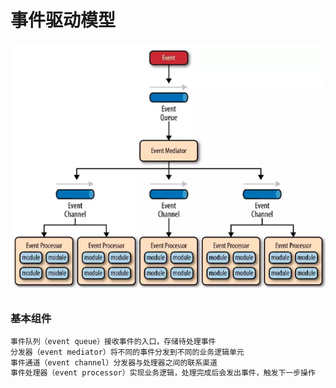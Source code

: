 # 事件驱动模型
![](../_pic/ed-model.png)

### 基本组件
```md
事件队列（event queue）接收事件的入口，存储待处理事件
分发器（event mediator）将不同的事件分发到不同的业务逻辑单元
事件通道（event channel）分发器与处理器之间的联系渠道
事件处理器（event processor）实现业务逻辑，处理完成后会发出事件，触发下一步操作
```

